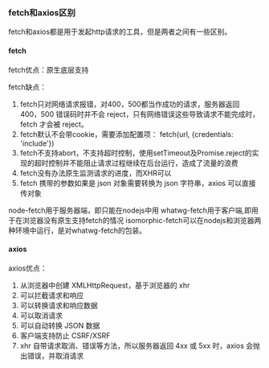 
### fetch和axios区别


fetch和axios都是用于发起http请求的工具，但是两者之间有一些区别。


#### fetch

fetch优点：原生底层支持

fetch缺点：

1. fetch只对网络请求报错，对400，500都当作成功的请求，服务器返回 400，500 错误码时并不会 reject，只有网络错误这些导致请求不能完成时，fetch 才会被 reject。
2. fetch默认不会带cookie，需要添加配置项： fetch(url, {credentials: 'include'})
3. fetch不支持abort，不支持超时控制，使用setTimeout及Promise.reject的实现的超时控制并不能阻止请求过程继续在后台运行，造成了流量的浪费
4. fetch没有办法原生监测请求的进度，而XHR可以
5. fetch 携带的参数如果是 json 对象需要转换为 json 字符串，axios 可以直接传对象

node-fetch用于服务器端，即只能在nodejs中用
whatwg-fetch用于客户端,即用于在浏览器没有原生支持fetch的情况
isomorphic-fetch可以在nodejs和浏览器两种环境中运行，是对whatwg-fetch的包装。

#### axios

axios优点：

1. 从浏览器中创建 XMLHttpRequest，基于浏览器的 xhr
2. 可以拦截请求和响应
3. 可以转换请求和响应数据
4. 可以取消请求
5. 可以自动转换 JSON 数据
6. 客户端支持防止 CSRF/XSRF
7. xhr 自带请求取消、错误等方法，所以服务器返回 4xx 或 5xx 时，axios 会抛出错误，并取消请求